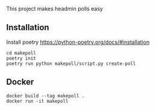 This project makes headmin polls easy
## Installation
Install poetry https://python-poetry.org/docs/#installation

    cd makepoll
    poetry init
    poetry run python makepoll/script.py create-poll


## Docker
    docker build --tag makepoll .
    docker run -it makepoll